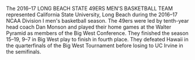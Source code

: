 The 2016–17 LONG BEACH STATE 49ERS MEN'S BASKETBALL TEAM represented California State University, Long Beach during the 2016–17 NCAA Division I men's basketball season. The 49ers were led by tenth-year head coach Dan Monson and played their home games at the Walter Pyramid as members of the Big West Conference. They finished the season 15–19, 9–7 in Big West play to finish in fourth place. They defeated Hawaii in the quarterfinals of the Big West Tournament before losing to UC Irvine in the semifinals.
